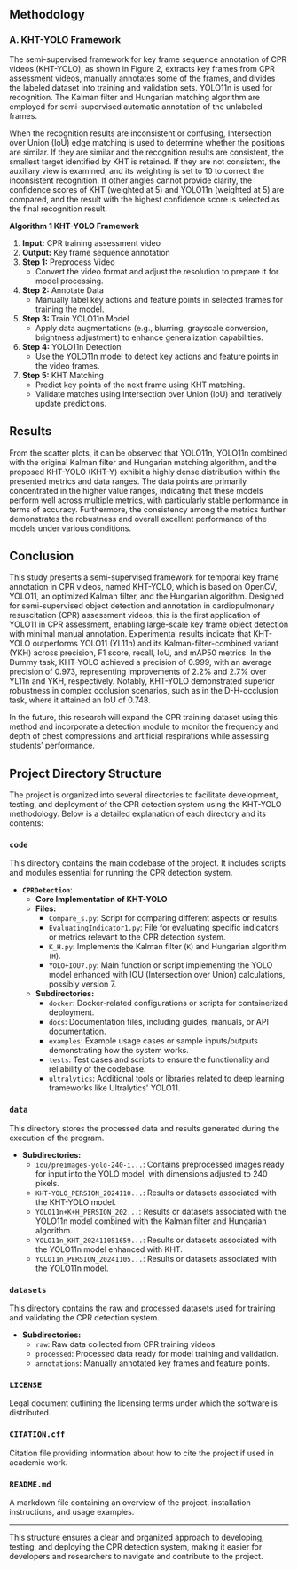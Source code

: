 ## Methodology

### A. KHT-YOLO Framework

The semi-supervised framework for key frame sequence annotation of CPR videos (KHT-YOLO), as shown in Figure 2, extracts key frames from CPR assessment videos, manually annotates some of the frames, and divides the labeled dataset into training and validation sets. YOLO11n is used for recognition. The Kalman filter and Hungarian matching algorithm are employed for semi-supervised automatic annotation of the unlabeled frames.

When the recognition results are inconsistent or confusing, Intersection over Union (IoU) edge matching is used to determine whether the positions are similar. If they are similar and the recognition results are consistent, the smallest target identified by KHT is retained. If they are not consistent, the auxiliary view is examined, and its weighting is set to 10 to correct the inconsistent recognition. If other angles cannot provide clarity, the confidence scores of KHT (weighted at 5) and YOLO11n (weighted at 5) are compared, and the result with the highest confidence score is selected as the final recognition result.

**Algorithm 1 KHT-YOLO Framework**
1. **Input:** CPR training assessment video
2. **Output:** Key frame sequence annotation
3. **Step 1:** Preprocess Video
   - Convert the video format and adjust the resolution to prepare it for model processing.
4. **Step 2:** Annotate Data
   - Manually label key actions and feature points in selected frames for training the model.
5. **Step 3:** Train YOLO11n Model
   - Apply data augmentations (e.g., blurring, grayscale conversion, brightness adjustment) to enhance generalization capabilities.
6. **Step 4:** YOLO11n Detection
   - Use the YOLO11n model to detect key actions and feature points in the video frames.
7. **Step 5:** KHT Matching
   - Predict key points of the next frame using KHT matching.
   - Validate matches using Intersection over Union (IoU) and iteratively update predictions.

## Results

From the scatter plots, it can be observed that YOLO11n, YOLO11n combined with the original Kalman filter and Hungarian matching algorithm, and the proposed KHT-YOLO (KHT-Y) exhibit a highly dense distribution within the presented metrics and data ranges. The data points are primarily concentrated in the higher value ranges, indicating that these models perform well across multiple metrics, with particularly stable performance in terms of accuracy. Furthermore, the consistency among the metrics further demonstrates the robustness and overall excellent performance of the models under various conditions.

## Conclusion

This study presents a semi-supervised framework for temporal key frame annotation in CPR videos, named KHT-YOLO, which is based on OpenCV, YOLO11, an optimized Kalman filter, and the Hungarian algorithm. Designed for semi-supervised object detection and annotation in cardiopulmonary resuscitation (CPR) assessment videos, this is the first application of YOLO11 in CPR assessment, enabling large-scale key frame object detection with minimal manual annotation. Experimental results indicate that KHT-YOLO outperforms YOLO11 (YL11n) and its Kalman-filter-combined variant (YKH) across precision, F1 score, recall, IoU, and mAP50 metrics. In the Dummy task, KHT-YOLO achieved a precision of 0.999, with an average precision of 0.973, representing improvements of 2.2% and 2.7% over YL11n and YKH, respectively. Notably, KHT-YOLO demonstrated superior robustness in complex occlusion scenarios, such as in the D-H-occlusion task, where it attained an IoU of 0.748.

In the future, this research will expand the CPR training dataset using this method and incorporate a detection module to monitor the frequency and depth of chest compressions and artificial respirations while assessing students’ performance.

## Project Directory Structure

The project is organized into several directories to facilitate development, testing, and deployment of the CPR detection system using the KHT-YOLO methodology. Below is a detailed explanation of each directory and its contents:

### `code`
This directory contains the main codebase of the project. It includes scripts and modules essential for running the CPR detection system.

- **`CPRDetection`**: 
  - **Core Implementation of KHT-YOLO**
  - **Files:**
    - `Compare_s.py`: Script for comparing different aspects or results.
    - `EvaluatingIndicator1.py`: File for evaluating specific indicators or metrics relevant to the CPR detection system.
    - `K_H.py`: Implements the Kalman filter (`K`) and Hungarian algorithm (`H`).
    - `YOLO+IOU7.py`: Main function or script implementing the YOLO model enhanced with IOU (Intersection over Union) calculations, possibly version 7.
  - **Subdirectories:**
    - `docker`: Docker-related configurations or scripts for containerized deployment.
    - `docs`: Documentation files, including guides, manuals, or API documentation.
    - `examples`: Example usage cases or sample inputs/outputs demonstrating how the system works.
    - `tests`: Test cases and scripts to ensure the functionality and reliability of the codebase.
    - `ultralytics`: Additional tools or libraries related to deep learning frameworks like Ultralytics' YOLO11.

### `data`
This directory stores the processed data and results generated during the execution of the program.

- **Subdirectories:**
  - `iou/preimages-yolo-240-i...`: Contains preprocessed images ready for input into the YOLO model, with dimensions adjusted to 240 pixels.
  - `KHT-YOLO_PERSION_2024110...`: Results or datasets associated with the KHT-YOLO model.
  - `YOLO11n+K+H_PERSION_202...`: Results or datasets associated with the YOLO11n model combined with the Kalman filter and Hungarian algorithm.
  - `YOLO11n_KHT_202411051659...`: Results or datasets associated with the YOLO11n model enhanced with KHT.
  - `YOLO11n_PERSION_20241105...`: Results or datasets associated with the YOLO11n model.

### `datasets`
This directory contains the raw and processed datasets used for training and validating the CPR detection system.

- **Subdirectories:**
  - `raw`: Raw data collected from CPR training videos.
  - `processed`: Processed data ready for model training and validation.
  - `annotations`: Manually annotated key frames and feature points.

### `LICENSE`
Legal document outlining the licensing terms under which the software is distributed.

### `CITATION.cff`
Citation file providing information about how to cite the project if used in academic work.

### `README.md`
A markdown file containing an overview of the project, installation instructions, and usage examples.

---

This structure ensures a clear and organized approach to developing, testing, and deploying the CPR detection system, making it easier for developers and researchers to navigate and contribute to the project.
